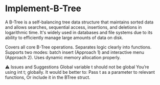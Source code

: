 # Implement-B-Tree
A B-Tree is a self-balancing tree data structure that maintains sorted data and allows searches, sequential access, insertions, and deletions in logarithmic time. It's widely used in databases and file systems due to its ability to efficiently manage large amounts of data on disk.

Covers all core B-Tree operations.
Separates logic clearly into functions.
Supports two modes: batch insert (Approach 1) and interactive menu (Approach 2).
Uses dynamic memory allocation properly.

⚠️ Issues and Suggestions
 Global variable t should not be global
You’re using int t; globally. It would be better to:
Pass t as a parameter to relevant functions,
Or include it in the BTree struct.

